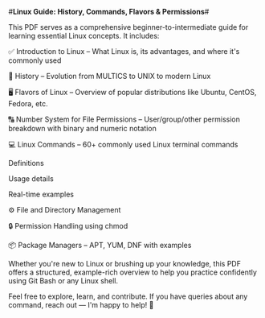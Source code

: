 #**Linux Guide: History, Commands, Flavors & Permissions**#

This PDF serves as a comprehensive beginner-to-intermediate guide for learning essential Linux concepts. It includes:

✅ Introduction to Linux – What Linux is, its advantages, and where it's commonly used

📜 History – Evolution from MULTICS to UNIX to modern Linux

🖥️ Flavors of Linux – Overview of popular distributions like Ubuntu, CentOS, Fedora, etc.

🔠 Number System for File Permissions – User/group/other permission breakdown with binary and numeric notation

💻 Linux Commands – 60+ commonly used Linux terminal commands

Definitions

Usage details

Real-time examples

⚙️ File and Directory Management

🔒 Permission Handling using chmod

📦 Package Managers – APT, YUM, DNF with examples

Whether you're new to Linux or brushing up your knowledge, this PDF offers a structured, example-rich overview to help you practice confidently using Git Bash or any Linux shell.

Feel free to explore, learn, and contribute.
If you have queries about any command, reach out — I'm happy to help! 🐧
